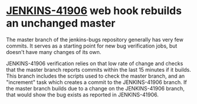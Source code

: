 # [JENKINS-41906](https://issues.jenkins-ci.org/browse/JENKINS-41906) web hook rebuilds an unchanged master

The master branch of the jenkins-bugs repository generally has very few
commits.  It serves as a starting point for new bug verification jobs,
but doesn't have many changes of its own.

JENKINS-41906 verification relies on that low rate of change and checks
that the master branch reports commits within the last 15 minutes
if it builds.  This branch includes the scripts used to check the
master branch, and an "increment" task which creates a commit to the
JENKINS-41906 branch.  If the master branch builds due to a change on
the JENKINS-41906 branch, that would show the bug exists as reported
in JENKINS-41906.
